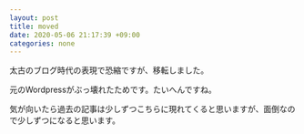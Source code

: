 ```yaml
---
layout: post
title: moved
date: 2020-05-06 21:17:39 +09:00
categories: none
---
```


太古のブログ時代の表現で恐縮ですが、移転しました。

元のWordpressがぶっ壊れたためです。たいへんですね。

気が向いたら過去の記事は少しずつこちらに現れてくると思いますが、面倒なので少しずつになると思います。

